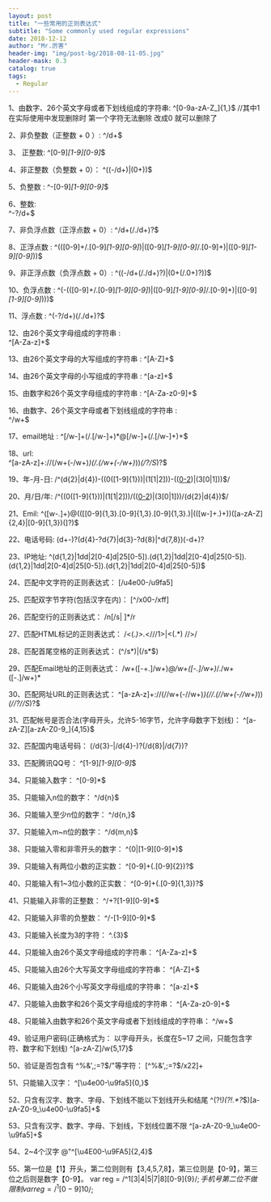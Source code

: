 ```yaml
---
layout: post
title: "一些常用的正则表达式"
subtitle: "Some commonly used regular expressions"
date: 2018-12-12
author: "Mr.厉害"
header-img: "img/post-bg/2018-08-11-05.jpg"
header-mask: 0.3
catalog: true
tags:
  - Regular
---
```


1、由数字、26个英文字母或者下划线组成的字符串:
    ^[0-9a-zA-Z_]{1,}$  //其中1 在实际使用中发现删除时 第一个字符无法删除 改成0 就可以删除了
    
2、非负整数（正整数 + 0 ）:
    ^/d+$
    
3、 正整数:
    ^[0-9]*[1-9][0-9]*$
    
4、非正整数（负整数 + 0）：
    ^((-/d+)|(0+))$
    
5、负整数 :
    ^-[0-9]*[1-9][0-9]*$
    
6、整数:    
    ^-?/d+$
    
7、非负浮点数（正浮点数 + 0）:
    ^/d+(/./d+)?$
    
8、正浮点数 :
    ^(([0-9]+/.[0-9]*[1-9][0-9]*)|([0-9]*[1-9][0-9]*/.[0-9]+)|([0-9]*[1-9][0-9]*))$
    
9、非正浮点数（负浮点数 + 0）:
    ^((-/d+(/./d+)?)|(0+(/.0+)?))$
    
10、负浮点数 :
    ^(-(([0-9]+/.[0-9]*[1-9][0-9]*)|([0-9]*[1-9][0-9]*/.[0-9]+)|([0-9]*[1-9][0-9]*)))$
    
11、浮点数 :
    ^(-?/d+)(/./d+)?$
    
12、由26个英文字母组成的字符串 :    
    ^[A-Za-z]+$
    
13、由26个英文字母的大写组成的字符串 :
    ^[A-Z]+$
    
14、由26个英文字母的小写组成的字符串 :
    ^[a-z]+$
    
15、由数字和26个英文字母组成的字符串 :
    ^[A-Za-z0-9]+$
    
16、由数字、26个英文字母或者下划线组成的字符串 :    
    ^/w+$
    
17、email地址 :
    ^[/w-]+(/.[/w-]+)*@[/w-]+(/.[/w-]+)+$
    
18、url:    
    ^[a-zA-z]+://(/w+(-/w+)*)(/.(/w+(-/w+)*))*(/?/S*)?$
    
19、年-月-日:
    /^(d{2}|d{4})-((0([1-9]{1}))|(1[1|2]))-(([0-2]([1-9]{1}))|(3[0|1]))$/
    
20、月/日/年:
    /^((0([1-9]{1}))|(1[1|2]))/(([0-2]([1-9]{1}))|(3[0|1]))/(d{2}|d{4})$/
    
21、Emil:
    ^([w-.]+)@(([[0-9]{1,3}.[0-9]{1,3}.[0-9]{1,3}.)|(([w-]+.)+))([a-zA-Z]{2,4}|[0-9]{1,3})(]?)$
    
22、电话号码:
    (d+-)?(d{4}-?d{7}|d{3}-?d{8}|^d{7,8})(-d+)?
    
23、IP地址:
    ^(d{1,2}|1dd|2[0-4]d|25[0-5]).(d{1,2}|1dd|2[0-4]d|25[0-5]).(d{1,2}|1dd|2[0-4]d|25[0-5]).(d{1,2}|1dd|2[0-4]d|25[0-5])$
    
24、匹配中文字符的正则表达式：
    [/u4e00-/u9fa5]
    
25、匹配双字节字符(包括汉字在内)：
    [^/x00-/xff]
    
26、匹配空行的正则表达式：
    /n[/s| ]*/r
    
27、匹配HTML标记的正则表达式：
    /<(.*)>.*<///1>|<(.*) //>/
    
28、匹配首尾空格的正则表达式：
    (^/s*)|(/s*$)
    
29、匹配Email地址的正则表达式：
    /w+([-+.]/w+)*@/w+([-.]/w+)*/./w+([-.]/w+)*
    
30、匹配网址URL的正则表达式：
    ^[a-zA-z]+://(//w+(-//w+)*)(//.(//w+(-//w+)*))*(//?//S*)?$
    
31、匹配帐号是否合法(字母开头，允许5-16字节，允许字母数字下划线)：
    ^[a-zA-Z][a-zA-Z0-9_]{4,15}$
    
32、匹配国内电话号码：
    (/d{3}-|/d{4}-)?(/d{8}|/d{7})?
    
33、匹配腾讯QQ号：
    ^[1-9]*[1-9][0-9]*$
    
34、只能输入数字：
    ^[0-9]*$
    
35、只能输入n位的数字：
    ^/d{n}$
    
36、只能输入至少n位的数字：
    ^/d{n,}$
    
37、只能输入m~n位的数字：
    ^/d{m,n}$
    
38、只能输入零和非零开头的数字：
    ^(0|[1-9][0-9]*)$
    
39、只能输入有两位小数的正实数：
    ^[0-9]+(.[0-9]{2})?$
    
40、只能输入有1~3位小数的正实数：
    ^[0-9]+(.[0-9]{1,3})?$
    
41、只能输入非零的正整数：
    ^/+?[1-9][0-9]*$
    
42、只能输入非零的负整数：
    ^/-[1-9][0-9]*$
    
43、只能输入长度为3的字符：
    ^.{3}$
    
44、只能输入由26个英文字母组成的字符串：
    ^[A-Za-z]+$
    
45、只能输入由26个大写英文字母组成的字符串：
    ^[A-Z]+$
    
46、只能输入由26个小写英文字母组成的字符串：
    ^[a-z]+$
    
47、只能输入由数字和26个英文字母组成的字符串：
    ^[A-Za-z0-9]+$
    
48、只能输入由数字和26个英文字母或者下划线组成的字符串：
    ^/w+$
    
49、验证用户密码(正确格式为： 以字母开头，长度在5~17 之间，只能包含字符、数字和下划线)
    ^[a-zA-Z]/w{5,17}$
    
50、验证是否包含有 ^%&',;=?$/"等字符：
    [^%&',;=?$/x22]+
    
51、只能输入汉字：
    ^[\u4e00-\u9fa5]{0,}$
    
52、只含有汉字、数字、字母、下划线不能以下划线开头和结尾
    ^(?!_)(?!.*?_$)[a-zA-Z0-9_\u4e00-\u9fa5]+$
    
53、只含有汉字、数字、字母、下划线，下划线位置不限
    ^[a-zA-Z0-9_\u4e00-\u9fa5]+$
    
54、2~4个汉字
    @"^[\u4E00-\u9FA5]{2,4}$

55、第一位是【1】开头，第二位则则有【3,4,5,7,8】，第三位则是【0-9】，第三位之后则是数字【0-9】。
    var reg = /^1[3|4|5|7|8][0-9]{9}$/;
    手机号第二位不做限制
    var reg = /^1[0-9]{10}$/;

